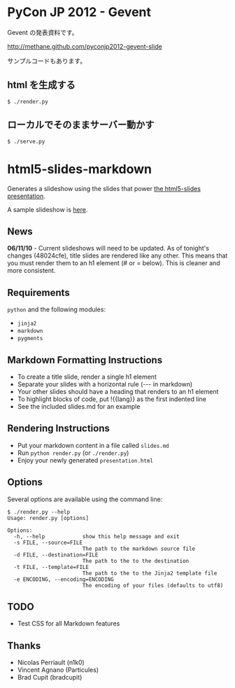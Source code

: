 PyCon JP 2012 - Gevent
=======================

Gevent の発表資料です。

http://methane.github.com/pyconjp2012-gevent-slide

サンプルコードもあります。

html を生成する
---------------

    $ ./render.py

ローカルでそのままサーバー動かす
---------------------------------

    $ ./serve.py


html5-slides-markdown
=====================

Generates a slideshow using the slides that power
[the html5-slides presentation](http://apirocks.com/html5/html5.html).

A sample slideshow is [here](http://adamzap.com/random/html5-slides-markdown.html).

News
----

**06/11/10** - Current slideshows will need to be updated. As of tonight's changes
(48024cfe), title slides are rendered like any other. This means that you must
render them to an h1 element (# or = below). This is cleaner and more
consistent.

Requirements
------------

`python` and the following modules:

- `jinja2`
- `markdown`
- `pygments`

Markdown Formatting Instructions
--------------------------------

- To create a title slide, render a single h1 element
- Separate your slides with a horizontal rule (--- in markdown)
- Your other slides should have a heading that renders to an h1 element
- To highlight blocks of code, put !{{lang}} as the first indented line
- See the included slides.md for an example

Rendering Instructions
----------------------

- Put your markdown content in a file called `slides.md`
- Run `python render.py` (or `./render.py`)
- Enjoy your newly generated `presentation.html`

Options
-------

Several options are available using the command line:

    $ ./render.py --help
    Usage: render.py [options]

    Options:
      -h, --help            show this help message and exit
      -s FILE, --source=FILE
                            The path to the markdown source file
      -d FILE, --destination=FILE
                            The path to the to the destination
      -t FILE, --template=FILE
                            The path to the to the Jinja2 template file
      -e ENCODING, --encoding=ENCODING
                            The encoding of your files (defaults to utf8)

TODO
----

- Test CSS for all Markdown features

Thanks
------

- Nicolas Perriault (n1k0)
- Vincent Agnano (Particules)
- Brad Cupit (bradcupit)
